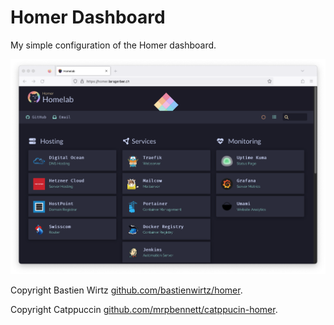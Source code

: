 # Homer Dashboard

My simple configuration of the Homer dashboard.

![Homer Dashboard](assets/images/demo.png "Homer Dashboard")

Copyright Bastien Wirtz  [github.com/bastienwirtz/homer](https://github.com/bastienwirtz/homer).

Copyright Catppuccin [github.com/mrpbennett/catppucin-homer](https://github.com/mrpbennett/catppucin-homer).
